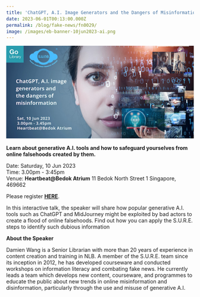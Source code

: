 ```yaml
---
title: 'ChatGPT, A.I. Image Generators and the Dangers of Misinformation'
date: 2023-06-01T00:13:00.000Z
permalink: /blog/fake-news/fn0029/
image: /images/eb-banner-10jun2023-ai.png
---
```


![](/images/eb-banner-10jun2023-ai.PNG)

**Learn about generative A.I. tools and how to safeguard yourselves from online falsehoods created by them.**

Date: Saturday, 10 Jun 2023<br>
Time: 3.00pm - 3:45pm<br>
Venue: **Heartbeat@Bedok Atrium** 11 Bedok North Street 1 Singapore, 469662

Please register **[HERE](https://www.eventbrite.sg/e/chatgpt-ai-image-generators-and-the-dangers-of-misinformation-tickets-647634611557)**.



In this interactive talk, the speaker will share how popular generative A.I. tools such as ChatGPT and MidJourney might be exploited by bad actors to create a flood of online falsehoods. Find out how you can apply the S.U.R.E. steps to identify such dubious information



**About the Speaker**

Damien Wang is a Senior Librarian with more than 20 years of experience in content creation and training in NLB. A member of the S.U.R.E. team since its inception in 2012, he has developed courseware and conducted workshops on information literacy and combating fake news. He currently leads a team which develops new content, courseware, and programmes to educate the public about new trends in online misinformation and disinformation, particularly through the use and misuse of generative A.I. 